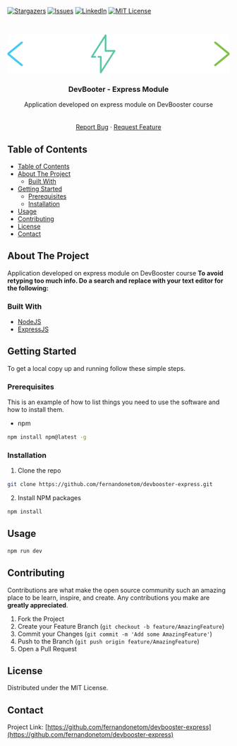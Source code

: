 <!--
*** Thanks for checking out this README Template. If you have a suggestion that would
*** make this better, please fork the repo and create a pull request or simply open
*** an issue with the tag "enhancement".
*** Thanks again! Now go create something AMAZING! :D
***
***
***
*** To avoid retyping too much info. Do a search and replace for the following:
*** github_username, repo, twitter_handle, email
-->

<!-- PROJECT SHIELDS -->
<!--
*** I'm using markdown "reference style" links for readability.
*** Reference links are enclosed in brackets [ ] instead of parentheses ( ).
*** See the bottom of this document for the declaration of the reference variables
*** for contributors-url, forks-url, etc. This is an optional, concise syntax you may use.
*** https://www.markdownguide.org/basic-syntax/#reference-style-links
-->

[![Stargazers][npm-shield]][npm-url]
[![Issues][nodejs-shield]][nodejs-url]
[![LinkedIn][express-shield]][express-url]
[![MIT License][license-shield]][license-url]

<!-- PROJECT LOGO -->
<br />
<p align="center">
  <a href="#">
    <img src=".github/logo.png" alt="Logo">
  </a>

  <h3 align="center">DevBooter - Express Module</h3>

  <p align="center">
    Application developed on express module on DevBooster course
    <br />
    <br />
    <br />
    <a href="/issues">Report Bug</a>
    ·
    <a href="/issues">Request Feature</a>
  </p>
</p>

<!-- TABLE OF CONTENTS -->

## Table of Contents

- [Table of Contents](#table-of-contents)
- [About The Project](#about-the-project)
  - [Built With](#built-with)
- [Getting Started](#getting-started)
  - [Prerequisites](#prerequisites)
  - [Installation](#installation)
- [Usage](#usage)
- [Contributing](#contributing)
- [License](#license)
- [Contact](#contact)

<!-- ABOUT THE PROJECT -->

## About The Project

Application developed on express module on DevBooster course
**To avoid retyping too much info. Do a search and replace with your text editor for the following:**

### Built With

- [NodeJS](https://nodejs.org/)
- [ExpressJS](https://expressjs.com/)

<!-- GETTING STARTED -->

## Getting Started

To get a local copy up and running follow these simple steps.

### Prerequisites

This is an example of how to list things you need to use the software and how to install them.

- npm

```sh
npm install npm@latest -g
```

### Installation

1. Clone the repo

```sh
git clone https://github.com/fernandonetom/devbooster-express.git
```

2. Install NPM packages

```sh
npm install
```

<!-- USAGE EXAMPLES -->

## Usage

```sh
npm run dev
```

<!-- CONTRIBUTING -->

## Contributing

Contributions are what make the open source community such an amazing place to be learn, inspire, and create. Any contributions you make are **greatly appreciated**.

1. Fork the Project
2. Create your Feature Branch (`git checkout -b feature/AmazingFeature`)
3. Commit your Changes (`git commit -m 'Add some AmazingFeature'`)
4. Push to the Branch (`git push origin feature/AmazingFeature`)
5. Open a Pull Request

<!-- LICENSE -->

## License

Distributed under the MIT License.

<!-- CONTACT -->

## Contact

Project Link: [https://github.com/fernandonetom/devbooster-express](https://github.com/fernandonetom/devbooster-express)

<!-- MARKDOWN LINKS & IMAGES -->
<!-- https://www.markdownguide.org/basic-syntax/#reference-style-links -->

[npm-shield]: https://img.shields.io/badge/npm-6.14-red
[npm-url]: https://www.npmjs.com/
[nodejs-shield]: https://img.shields.io/badge/NodeJS-12.18-green
[nodejs-url]: https://nodejs.org/en/
[express-shield]: https://img.shields.io/badge/ExpressJS-4.17.1-blue
[express-url]: https://expressjs.com/
[license-shield]: https://img.shields.io/badge/license-MIT-yellowgreen
[license-url]: #
